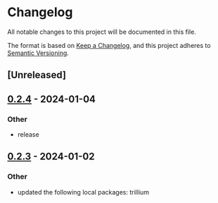 # Changelog
All notable changes to this project will be documented in this file.

The format is based on [Keep a Changelog](https://keepachangelog.com/en/1.0.0/),
and this project adheres to [Semantic Versioning](https://semver.org/spec/v2.0.0.html).

## [Unreleased]

## [0.2.4](https://github.com/trillium-rs/trillium/compare/trillium-forwarding-v0.2.3...trillium-forwarding-v0.2.4) - 2024-01-04

### Other
- release

## [0.2.3](https://github.com/trillium-rs/trillium/compare/trillium-forwarding-v0.2.2...trillium-forwarding-v0.2.3) - 2024-01-02

### Other
- updated the following local packages: trillium
